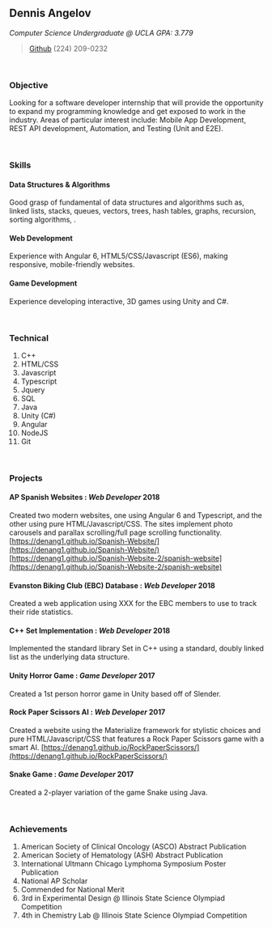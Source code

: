 ## Dennis Angelov
*Computer Science Undergraduate @ UCLA*
*GPA: 3.779*

> [Github](https://github.com/denang1)
> (224) 209-0232

<br>

### Objective

Looking for a software developer internship that will provide the opportunity to expand my programming knowledge and get exposed to work in the industry. Areas of particular interest include: Mobile App Development, REST API development, Automation, and Testing (Unit and E2E).

<br>

### Skills

#### Data Structures & Algorithms

Good grasp of fundamental of data structures and algorithms such as, linked lists, stacks, queues, vectors, trees, hash tables, graphs, recursion, sorting algorithms, .

#### Web Development

Experience with Angular 6, HTML5/CSS/Javascript (ES6), making responsive, mobile-friendly websites.

#### Game Development

Experience developing interactive, 3D games using Unity and C#.

<br>

### Technical

1. C++
2. HTML/CSS
3. Javascript
4. Typescript
5. Jquery
6. SQL
7. Java
8. Unity (C#)
9. Angular
10. NodeJS
11. Git

<br>

### Projects

#### **AP Spanish Websites** : _Web Developer_ **2018**

Created two modern websites, one using Angular 6 and Typescript, and the other using pure HTML/Javascript/CSS. The sites implement photo carousels and parallax scrolling/full page scrolling functionality.
[https://denang1.github.io/Spanish-Website/](https://denang1.github.io/Spanish-Website/)
[https://denang1.github.io/Spanish-Website-2/spanish-website](https://denang1.github.io/Spanish-Website-2/spanish-website)

#### Evanston Biking Club (EBC) Database : _Web Developer_ **2018**

Created a web application using XXX for the EBC members to use to track their ride statistics.

#### C++ Set Implementation : _Web Developer_ **2018**

Implemented the standard library Set in C++ using a standard, doubly linked list as the underlying data structure.

#### Unity Horror Game : _Game Developer_ **2017**

Created a 1st person horror game in Unity based off of Slender.

#### Rock Paper Scissors AI : _Web Developer_ **2017**

Created a website using the Materialize framework for stylistic choices and pure HTML/Javascript/CSS that features a Rock Paper Scissors game with a smart AI.
[https://denang1.github.io/RockPaperScissors/](https://denang1.github.io/RockPaperScissors/)

#### Snake Game : _Game Developer_ **2017**

Created a 2-player variation of the game Snake using Java.

<br>

### Achievements

1. American Society of Clinical Oncology (ASCO) Abstract Publication
2. American Society of Hematology (ASH) Abstract Publication
3. International Ultmann Chicago Lymphoma Symposium Poster Publication
4. National AP Scholar
5. Commended for National Merit
6. 3rd in Experimental Design @ Illinois State Science Olympiad Competition
7. 4th in Chemistry Lab @ Illinois State Science Olympiad Competition

